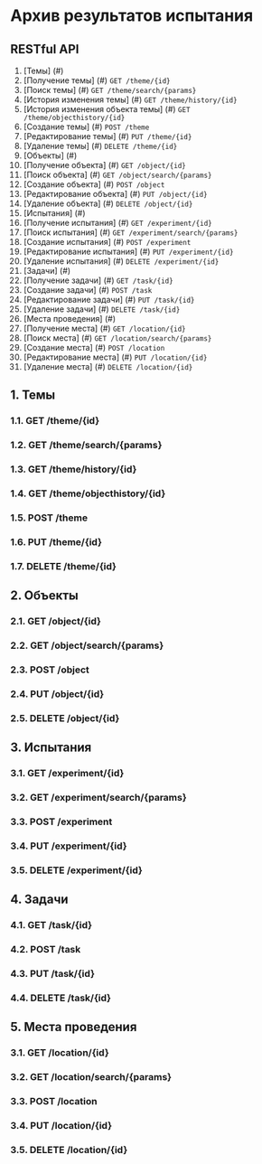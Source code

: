 # Архив результатов испытания


## RESTful API

1. [Темы] (#)
  1. [Получение темы] (#) `GET /theme/{id}`
  2. [Поиск темы] (#) `GET /theme/search/{params}`
  3. [История изменения темы] (#) `GET /theme/history/{id}`
  4. [История изменения объекта темы] (#) `GET /theme/objecthistory/{id}`
  5. [Создание темы] (#) `POST /theme`
  6. [Редактирование темы] (#) `PUT /theme/{id}`
  7. [Удаление темы] (#) `DELETE /theme/{id}`
2. [Объекты] (#)
  1. [Получение объекта] (#) `GET /object/{id}`
  2. [Поиск объекта] (#) `GET /object/search/{params}`
  3. [Создание объекта] (#) `POST /object`
  4. [Редактирование объекта] (#) `PUT /object/{id}`
  5. [Удаление объекта] (#) `DELETE /object/{id}`
3. [Испытания] (#)
  1. [Получение испытания] (#) `GET /experiment/{id}`
  2. [Поиск испытания] (#) `GET /experiment/search/{params}`
  3. [Создание испытания] (#) `POST /experiment`
  4. [Редактирование испытания] (#) `PUT /experiment/{id}`
  5. [Удаление испытания] (#) `DELETE /experiment/{id}`
4. [Задачи] (#)
  1. [Получение задачи] (#) `GET /task/{id}`
  2. [Создание задачи] (#) `POST /task`
  3. [Редактирование задачи] (#) `PUT /task/{id}`
  4. [Удаление задачи] (#) `DELETE /task/{id}`
5. [Места проведения] (#)
  1. [Получение места] (#) `GET /location/{id}`
  2. [Поиск места] (#) `GET /location/search/{params}`
  3. [Создание места] (#) `POST /location`
  4. [Редактирование места] (#) `PUT /location/{id}`
  5. [Удаление места] (#) `DELETE /location/{id}`


## 1. Темы

### 1.1. GET /theme/{id}

### 1.2. GET /theme/search/{params}

### 1.3. GET /theme/history/{id}

### 1.4. GET /theme/objecthistory/{id}

### 1.5. POST /theme

### 1.6. PUT /theme/{id}

### 1.7. DELETE /theme/{id}


## 2. Объекты

### 2.1. GET /object/{id}

### 2.2. GET /object/search/{params}

### 2.3. POST /object

### 2.4. PUT /object/{id}

### 2.5. DELETE /object/{id}


## 3. Испытания

### 3.1. GET /experiment/{id}

### 3.2. GET /experiment/search/{params}

### 3.3. POST /experiment

### 3.4. PUT /experiment/{id}

### 3.5. DELETE /experiment/{id}


## 4. Задачи

### 4.1. GET /task/{id}

### 4.2. POST /task

### 4.3. PUT /task/{id}

### 4.4. DELETE /task/{id}


## 5. Места проведения

### 3.1. GET /location/{id}

### 3.2. GET /location/search/{params}

### 3.3. POST /location

### 3.4. PUT /location/{id}

### 3.5. DELETE /location/{id}
